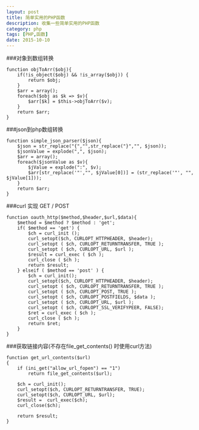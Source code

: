 ```yaml
---
layout: post
title: 简单实用的PHP函数
description: 收集一些简单实用的PHP函数
category: php
tags: [PHP,函数]
date: 2015-10-10
---
```


###对象到数组转换
    
    function objToArr($obj){
        if(!is_object($obj) && !is_array($obj)) {
            return $obj;
        }
        $arr = array();
        foreach($obj as $k => $v){
            $arr[$k] = $this->objToArr($v);
        }
        return $arr;
    }

###json到php数组转换

    function simple_json_parser($json){
        $json = str_replace("{","",str_replace("}","", $json));
        $jsonValue = explode(",", $json);
        $arr = array();
        foreach($jsonValue as $v){
            $jValue = explode(":", $v);
            $arr[str_replace('"',"", $jValue[0])] = (str_replace('"', "", $jValue[1]));
        }
        return $arr;
    }

<!-- more -->
###curl 实现 GET / POST

    function oauth_http($method,$header,$url,$data){
        $method = $method ? $method : 'get';
        if( $method == 'get') {
            $ch = curl_init ();
            curl_setopt($ch, CURLOPT_HTTPHEADER, $header);
            curl_setopt ( $ch, CURLOPT_RETURNTRANSFER, TRUE );
            curl_setopt ( $ch, CURLOPT_URL, $url );
            $result = curl_exec ( $ch );
            curl_close ( $ch );
            return $result;
        } elseif ( $method == 'post' ) {
            $ch = curl_init();
            curl_setopt($ch, CURLOPT_HTTPHEADER, $header);
            curl_setopt ( $ch, CURLOPT_RETURNTRANSFER, TRUE );
            curl_setopt ( $ch, CURLOPT_POST, TRUE );
            curl_setopt ( $ch, CURLOPT_POSTFIELDS, $data );
            curl_setopt ( $ch, CURLOPT_URL, $url );
            curl_setopt ( $ch, CURLOPT_SSL_VERIFYPEER, FALSE);
            $ret = curl_exec ( $ch );
            curl_close ( $ch );
            return $ret;
        }
    }

###获取链接内容(不存在file_get_contents() 时使用curl方法)

    function get_url_contents($url)
    {
        if (ini_get("allow_url_fopen") == "1")
            return file_get_contents($url);
     
        $ch = curl_init();
        curl_setopt($ch, CURLOPT_RETURNTRANSFER, TRUE);
        curl_setopt($ch, CURLOPT_URL, $url);
        $result =  curl_exec($ch);
        curl_close($ch);
     
        return $result;
    }

    